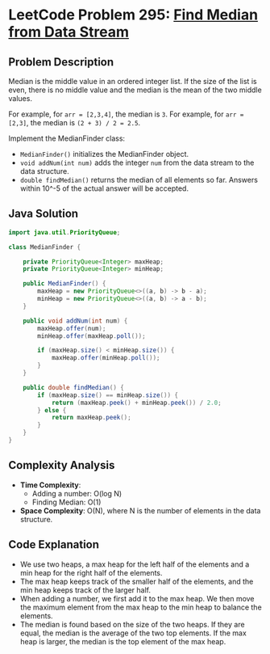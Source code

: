 # LeetCode Problem 295: [Find Median from Data Stream](https://leetcode.com/problems/find-median-from-data-stream/)

## Problem Description

Median is the middle value in an ordered integer list. If the size of the list is even, there is no middle value and the median is the mean of the two middle values.

For example, for `arr = [2,3,4]`, the median is `3`.
For example, for `arr = [2,3]`, the median is `(2 + 3) / 2 = 2.5`.

Implement the MedianFinder class:

- `MedianFinder()` initializes the MedianFinder object.
- `void addNum(int num)` adds the integer `num` from the data stream to the data structure.
- `double findMedian()` returns the median of all elements so far. Answers within 10^-5 of the actual answer will be accepted.


## Java Solution

```java
import java.util.PriorityQueue;

class MedianFinder {

    private PriorityQueue<Integer> maxHeap;
    private PriorityQueue<Integer> minHeap;

    public MedianFinder() {
        maxHeap = new PriorityQueue<>((a, b) -> b - a);
        minHeap = new PriorityQueue<>((a, b) -> a - b);
    }

    public void addNum(int num) {
        maxHeap.offer(num);
        minHeap.offer(maxHeap.poll());

        if (maxHeap.size() < minHeap.size()) {
            maxHeap.offer(minHeap.poll());
        }
    }

    public double findMedian() {
        if (maxHeap.size() == minHeap.size()) {
            return (maxHeap.peek() + minHeap.peek()) / 2.0;
        } else {
            return maxHeap.peek();
        }
    }
}
```

## Complexity Analysis

- **Time Complexity**:
  - Adding a number: O(log N)
  - Finding Median: O(1)
- **Space Complexity**: O(N), where N is the number of elements in the data structure.

## Code Explanation

- We use two heaps, a max heap for the left half of the elements and a min heap for the right half of the elements.
- The max heap keeps track of the smaller half of the elements, and the min heap keeps track of the larger half.
- When adding a number, we first add it to the max heap. We then move the maximum element from the max heap to the min heap to balance the elements.
- The median is found based on the size of the two heaps. If they are equal, the median is the average of the two top elements. If the max heap is larger, the median is the top element of the max heap.
